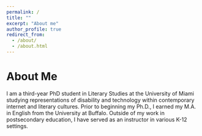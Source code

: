 ```yaml
---
permalink: /
title: ""
excerpt: "About me"
author_profile: true
redirect_from: 
  - /about/
  - /about.html
---
```


About Me
======
I am a third-year PhD student in Literary Studies at the University of Miami studying representations of disability and technology within contemporary internet and literary cultures. Prior to beginning my Ph.D., I earned my M.A. in English from the University at Buffalo. Outside of my work in postsecondary education, I have served as an instructor in various K-12 settings.



